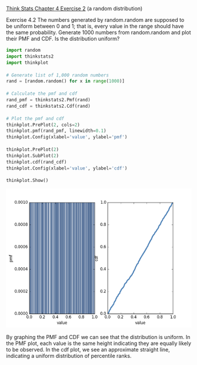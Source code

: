 [Think Stats Chapter 4 Exercise 2](http://greenteapress.com/thinkstats2/html/thinkstats2005.html#toc41) (a random distribution)

Exercise 4.2   The numbers generated by random.random are supposed to be uniform between 0 and 1; that is, every value in the range should have the same probability. Generate 1000 numbers from random.random and plot their PMF and CDF. Is the distribution uniform?

```python
import random
import thinkstats2
import thinkplot

# Generate list of 1,000 random numbers
rand = [random.random() for x in range(1000)]

# Calculate the pmf and cdf
rand_pmf = thinkstats2.Pmf(rand)
rand_cdf = thinkstats2.Cdf(rand)

# Plot the pmf and cdf
thinkplot.PrePlot(2, cols=2)
thinkplot.pmf(rand_pmf, linewidth=0.1)
thinkplot.Config(xlabel='value', ylabel='pmf')

thinkplot.PrePlot(2)
thinkplot.SubPlot(2)
thinkplot.cdf(rand_cdf)
thinkplot.Config(xlabel='value', ylabel='cdf')

thinkplot.Show()
```

![Q3random](https://github.com/aliandra/dsp/blob/master/img/Q3random.png?raw=true)

By graphing the PMF and CDF we can see that the distribution is uniform. In the PMF plot, each value is the same height indicating they are equally likely to be observed. In the cdf plot, we see an approximate straight line, indicating a uniform distribution of percentile ranks.
